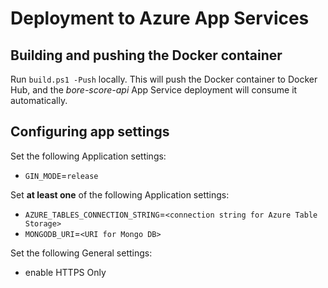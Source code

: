 # Deployment to Azure App Services

## Building and pushing the Docker container

Run `build.ps1 -Push` locally. This will push the Docker container to Docker Hub, and the *bore-score-api* App Service deployment will consume it automatically.

## Configuring app settings

Set the following Application settings:

- `GIN_MODE`=`release`

Set **at least one** of the following Application settings:

- `AZURE_TABLES_CONNECTION_STRING`=`<connection string for Azure Table Storage>`
- `MONGODB_URI`=`<URI for Mongo DB>`

Set the following General settings:

- enable HTTPS Only
